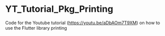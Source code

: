 # YT_Tutorial_Pkg_Printing
Code for the Youtube tutorial (https://youtu.be/aDbAOm7T9XM) on how to use the Flutter library printing
